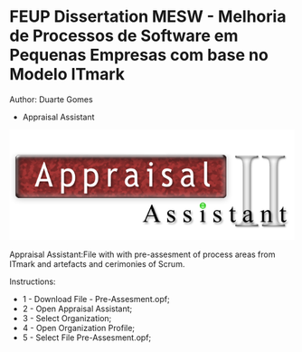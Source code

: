 # FEUP Dissertation MESW - Melhoria de Processos de Software em Pequenas Empresas com base no Modelo ITmark

Author: Duarte Gomes
* Appraisal Assistant

![Appraisal Assistant](/Appraisal_Assistant.png)




Appraisal Assistant:File with with pre-assesment of process areas from ITmark and artefacts and cerimonies of Scrum.


Instructions:
* 1 - Download File - Pre-Assesment.opf;
* 2 - Open Appraisal Assistant;
* 3 - Select Organization;
* 4 - Open Organization Profile;
* 5 - Select File Pre-Assesment.opf;
 
